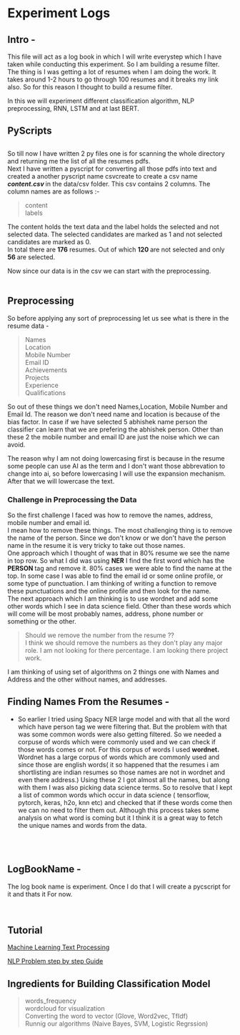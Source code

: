 # Experiment Logs 

## Intro - 
This file will act as a log book in which I will write everystep which I have taken while conducting this experiment. So I am building a resume filter. The thing is I was getting a lot of resumes when I am doing the work. It takes around 1-2 hours to go through 100 resumes and it breaks my link also. So for this reason I thought to build a resume filter.<br>

In this we will experiment different classification algorithm, NLP preprocessing, RNN, LSTM and at last BERT. 

## PyScripts
## 
So till now I have written 2 py files one is for scanning the whole directory and returning me the list of all the resumes pdfs.<br>
Next I have written a pyscript for converting all those pdfs into text and created a another pyscript name csvcreate to create a csv name<b><i> content.csv </i></b> in the data/csv folder. This csv contains 2 columns. The column names are as follows :- 
> content <br>
> labels <br>

The content holds the text data and the label holds the selected and not selected data. The selected candidates are marked as 1 and not selected candidates are marked as 0. <br>
In total there are <b>176</b> resumes. Out of which <b> 120 </b> are not selected and only <b> 56 </b> are selected. <br>

Now since our data is in the csv we can start with the preprocessing. 
<br>
<br>
## Preprocessing
So before applying any sort of preprocessing let us see what is there in the resume data - 
> Names <br>
> Location <br>
> Mobile Number <br> 
> Email ID <br>
> Achievements <br>
> Projects <br>
> Experience <br>
> Qualifications<br>

So out of these things we don't need Names,Location, Mobile Number and Email Id. The reason we don't need name and location is because of the bias factor. In case if we have selected 5 abhishek name person the classifier can learn that we are prefering the abhishek person. Other than these 2 the mobile number and email ID are just the noise which we can avoid. <br>

The reason why I am not doing lowercasing first is because in the resume some people can use AI as the term and I don't want those abbrevation to change into ai, so before lowercasing I will use the expansion mechanism. After that we will lowercase the text.<br>

### Challenge in Preprocessing the Data
So the first challenge I faced was how to remove the names, address, mobile number and email id. <br>
I mean how to remove these things. The most challenging thing is to remove the name of the person. Since we don't know or we don't have the person name in the resume it is very tricky to take out those names. <br>
One approach which I thought of was that in 80% resume we see the name in top row. So what I did was using <b>NER</b>
I find the first word which has the <b> PERSON </b> tag and remove it. 80% cases we were able to find the name at the top. In some case I was able to find the email id or some online profile, or some type of punctuation.  I am thinking of writing a function to remove these punctuations and the online profile and then look for the name. <br>
The next approach which I am thinking is to use wordnet and add some other words which I see in data science field. Other than these words which will come will be most probably names, address, phone number or something or the other. <br>
> Should we remove the number from the resume ?? <br>
> I think we should remove the numbers as they don't play any major role. I am not looking for there percentage. 
I am looking there project work.<br>

I am thinking of using set of algorithms on 2 things one with Names and Address and the other without names,
and addresses.

## Finding Names From the Resumes - 
* So earlier I tried using Spacy NER large model and with that all the word which have person tag we were filtering that. But the problem with that was some common words were also getting filtered. So we needed a corpuse of words which were commonly used and we can check if those words comes or not. For this corpus of words I used <b> wordnet. </b> Wordnet has a large corpus of words which are commonly used and since those are english words( it so happened that the resumes i am shortlisting are indian resumes so those names are not in wordnet and even there address.) Using these 2 I got almost all the names, but along with them I was also picking data science terms. So to resolve that I kept a list of common words which occur in data science ( tensorflow, pytorch, keras, h2o, knn etc) and checked that if these words come then we can no need to filter them out. Although this process takes some analysis on what word is coming but it I think it is a great way to fetch the unique names and words from the data. 

<br>
<br>

## LogBookName -
The log book name is experiment. Once I do that I will create a pycscript for it and thats it For now. <br>


<br>

## Tutorial
<a href="https://towardsdatascience.com/machine-learning-text-processing-1d5a2d638958"> Machine Learning Text Processing </a> <br> 

<a href=https://www.kdnuggets.com/2019/01/solve-90-nlp-problems-step-by-step-guide.html> NLP Problem step by step Guide </a> <br>


## Ingredients for Building Classification Model
> words_frequency <br>
> wordcloud for visualization <br>
> Converting the word to vector (Glove, Word2vec, TfIdf) <br>
> Runnig our algorithms (Naive Bayes, SVM, Logistic Regrssion)

